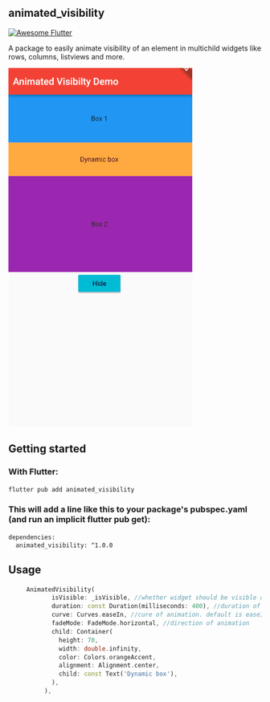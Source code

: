 ## animated_visibility

[![Awesome Flutter](https://img.shields.io/badge/Awesome-Flutter-blue.svg?longCache=true&style=flat-square)](https://github.com/Solido/awesome-flutter)


A package to easily animate visibility of an element in multichild widgets like rows, columns, listviews and more.

![image info](./example/demo.gif)

## Getting started


### With Flutter:
```
flutter pub add animated_visibility
```

### This will add a line like this to your package's pubspec.yaml (and run an implicit flutter pub get):
```
dependencies:
  animated_visibility: ^1.0.0
```


## Usage

```dart
     AnimatedVisibility(
            isVisible: _isVisible, //whether widget should be visible or hidden
            duration: const Duration(milliseconds: 400), //duration of transition animation
            curve: Curves.easeIn, //cure of animation. default is easeIn
            fadeMode: FadeMode.horizontal, //direction of animation
            child: Container(
              height: 70,
              width: double.infinity,
              color: Colors.orangeAccent,
              alignment: Alignment.center,
              child: const Text('Dynamic box'),
            ),
          ),
```
